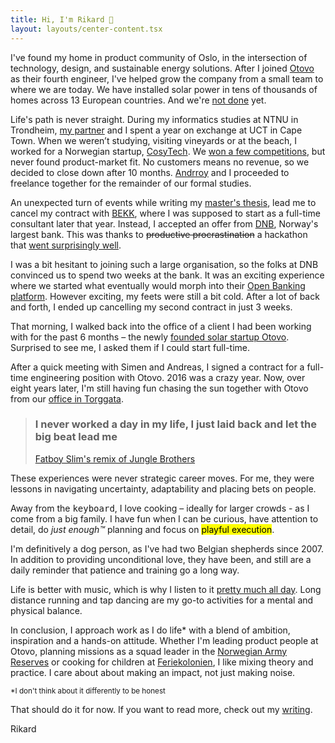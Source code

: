 ```yaml
---
title: Hi, I'm Rikard 👋
layout: layouts/center-content.tsx
---
```


I've found my home in product community of Oslo, in the intersection of technology, design, and sustainable energy solutions. After I joined [Otovo](https://otovo.com/) as their fourth engineer, I've helped grow the company from a small team to where we are today. We have installed solar power in tens of thousands of homes across 13 European countries. And we're [not done](https://twitter.com/rix1/status/1688663122385457153) yet.

Life's path is never straight. During my informatics studies at NTNU in Trondheim, [my partner](https://github.com/sirihol) and I spent a year on exchange at UCT in Cape Town. When we weren’t studying, visiting vineyards or at the beach, I worked for a Norwegian startup, [CosyTech](https://www.crunchbase.com/organization/cosytech). We [won a few competitions](https://twitter.com/Torildnm/status/617090179862523908), but never found product-market fit. No customers means no revenue, so we decided to close down after 10 months. [Andrroy](https://github.com/andrroy) and I proceeded to freelance together for the remainder of our formal studies.

An unexpected turn of events while writing my [master's thesis](https://ntnuopen.ntnu.no/ntnu-xmlui/handle/11250/2403242), lead me to cancel my contract with [BEKK](https://www.bekk.no/), where I was supposed to start as a full-time consultant later that year. Instead, I accepted an offer from [DNB](https://www.dnb.no/), Norway's largest bank. This was thanks to <s>productive procrastination</s> a hackathon that [went surprisingly well](https://www.dnb.no/dnbnyheter/no/din-okonomi/dnb-utfordrer-studenter-til-a-vise-seg-frem).

I was a bit hesitant to joining such a large organisation, so the folks at DNB convinced us to spend two weeks at the bank. It was an exciting experience where we started what eventually would morph into their [Open Banking platform](https://developer.dnb.no/). However exciting, my feets were still a bit cold. After a lot of back and forth, I ended up cancelling my second contract in just 3 weeks.

That morning, I walked back into the office of a client I had been working with for the past 6 months – the newly [founded solar startup Otovo](https://www.dn.no/solenergi/grunder/energi/selger-teslaen-for-a-folge-i-elon-musks-fotspor/1-1-5560478).
Surprised to see me, I asked them if I could start full-time.

After a quick meeting with Simen and Andreas, I signed a contract for a full-time engineering position with Otovo. 2016 was a crazy year. Now, over eight years later, I'm still having fun chasing the sun together with Otovo from our [office in Torggata](https://maps.app.goo.gl/QVtntdVEEdDjDazK7).

> ### I never worked a day in my life, I just laid back and let the big beat lead me
>
> [Fatboy Slim's remix of Jungle Brothers](https://soundcloud.com/theclassicmixcdseries/on-the-floor-at-the-boutique-fatboy-slim)

These experiences were never strategic career moves. For me, they were lessons in navigating uncertainty, adaptability and placing bets on people.

Away from the <kbd>keyboard</kbd>, I love cooking – ideally for larger crowds - as I come from a big family. I have fun when I can be curious, have attention to detail, do _just enough™_ planning and focus on <mark>playful execution</mark>.

I'm definitively a dog person, as I've had two Belgian shepherds since 2007. In addition to providing unconditional love, they have been, and still are a daily reminder that patience and training go a long way.

Life is better with music, which is why I listen to it [pretty much all day](https://www.last.fm/user/rikardeide). Long distance running and tap dancing are my go-to activities for a mental and physical balance.

In conclusion, I approach work as I do life\* with a blend of ambition, inspiration and a hands-on attitude. Whether I'm leading product people at Otovo, planning missions as a squad leader in the [Norwegian Army Reserves](https://www.forsvaret.no/heimevernet) or cooking for children at [Feriekolonien](https://www.feriekolonien.no/), I like mixing theory and practice. I care about about making an impact, not just making noise.

<small>\*I don't think about it differently to be honest</small>

That should do it for now. If you want to read more, check out my [writing](/posts).

Rikard
